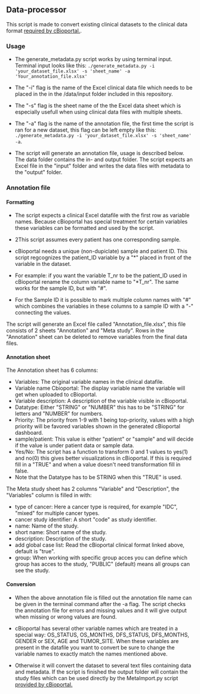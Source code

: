 ## Data-processor
This script is made to convert existing clinical datasets to the clinical data format [required by cBioportal.](https://docs.cbioportal.org/5.1-data-loading/data-loading/file-formats#clinical-data).

### Usage
* The generate_metadata.py script works by using terminal input. Terminal input looks like this: `./generate_metadata.py -i 'your_dataset_file.xlsx' -s 'sheet_name' -a 'Your_annotation_file.xlsx'`
* The "-i" flag is the name of the Excel clinical data file which needs to be placed in the in the /data/input folder included in this repository.
* The "-s" flag is the sheet name of the the Excel data sheet which is especially usefull when using clinical data files with multiple sheets.
* The "-a" flag is the name of the annotation file, the first time the script is ran for a new dataset, this flag can be left empty like this: `./generate_metadata.py -i 'your_dataset_file.xlsx' -s 'sheet_name' -a`. 

* The script will generate an annotation file, usage is described below. The data folder contains the in- and output folder. The script expects an Excel file in the "input" folder and writes the data files with metadata to the "output" folder.

### Annotation file

#### Formatting
* The script expects a clinical Excel datafile with the first row as variable names. Because cBioportal has special treatment for certain variables these variables can be formatted and used by the script. 

* 2This script assumes every patient has one corresponding sample. 

* cBioportal needs a unique (non-dupiclate) sample and patient ID. This script regcognizes the patient_ID variable by a "\*" placed in front of the variable in the dataset. 

* For example: if you want the variable T_nr to be the patient_ID used in cBioportal rename the column variable name to "\*T_nr". The same works for the sample ID, but with "#". 

* For the Sample ID it is possible to mark multiple column names with "#" which combines the variables in these columns to a sample ID with a "-" connecting the values.


The script will generate an Excel file called "Annotation_file.xlsx", this file consists of 2 sheets "Annotation" and "Meta study". Rows in the "Annotation" sheet can be deleted to remove variables from the final data files.

#### Annotation sheet
The Annotation sheet has 6 columns:

* Variables:                  The original variable names in the clinical datafile.
* Variable name Cbioportal:   The display variable name the variable will get when uploaded to cBioportal.
* Variable description:       A description of the variable visible in cBioportal.
* Datatype:                   Either "STRING" or "NUMBER" this has to be "STRING" for letters and "NUMBER" for numbers.
* Priority:                   The priority from 1-9 with 1 being top-priority, values with a high priority will be favored variables shown in the generated cBioportal dashboard.
* sample/patient:             This value is either "patient" or "sample" and will decide if the value is under patient data or sample data.
* Yes/No:                     The script has a function to transform 0 and 1 values to yes(1) and no(0) this gives better visualizations in cBioportal. If this is required fill in a "TRUE" and when a value doesn't need transformation fill in false. 
* Note that the Datatype has to be STRING when this "TRUE" is used.

The Meta study sheet has 2 columns "Variable" and "Description", the "Variables" column is filled in with:
* type of cancer:             Here a cancer type is required, for example "IDC", "mixed" for multiple cancer types.
* cancer study identifier:    A short "code" as study identifier.
* name:                       Name of the study.
* short name:                 Short name of the study.
* description:                Description of the study.
* add global case list:       Read the cBioportal clinical format linked above, default is "true".
* group:                      When working with specific group acces you can define which group has acces to the study, "PUBLIC" (default) means all groups can see the study.

#### Conversion
* When the above annotation file is filled out the annotation file name can be given in the terminal command after the -a flag. The script checks the annotation file for errors and missing values and it will give output when missing or wrong values are found. 

* cBioportal has several other variable names which are treated in a special way: OS_STATUS, OS_MONTHS, DFS_STATUS, DFS_MONTHS, GENDER or SEX, AGE and TUMOR_SITE. When these variables are present in the datafile you want to convert be sure to change the variable names to exactly match the names mentioned above. 


* Otherwise it will convert the dataset to several text files containing data and metadata. If the script is finished the output folder will contain the study files which can be used directly by the MetaImport.py script [provided by cBioportal.](https://docs.cbioportal.org/5.1-data-loading/data-loading/using-the-metaimport-script)